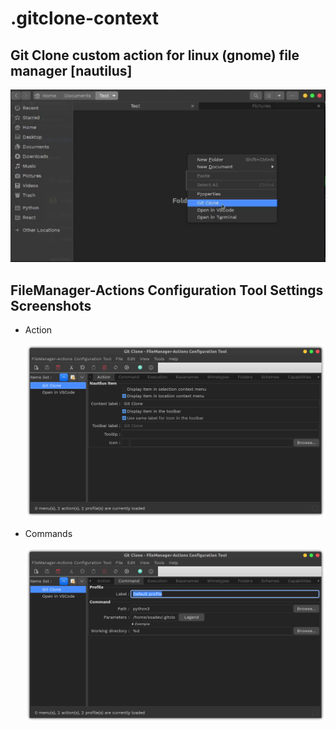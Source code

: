# .gitclone-context

## Git Clone custom action for linux (gnome) file manager [nautilus]

![usage](https://raw.githubusercontent.com/ssadev/.gitclone-context/master/FileManager-Actions%20Configuration%20Tool%20Screenshots/usage.png)

## FileManager-Actions Configuration Tool Settings Screenshots

- Action

  ![action](https://raw.githubusercontent.com/ssadev/.gitclone-context/master/FileManager-Actions%20Configuration%20Tool%20Screenshots/action.png)

- Commands

  ![commands](https://raw.githubusercontent.com/ssadev/.gitclone-context/master/FileManager-Actions%20Configuration%20Tool%20Screenshots/command.png)
